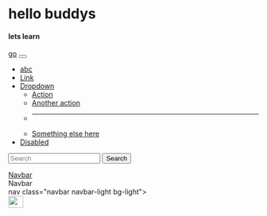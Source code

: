 <!DOCTYPE html>
<html lang="en">
<head>
    <meta charset="UTF-8">
    <meta name="viewport" content="width=device-width, initial-scale=1.0">
    <title>Document</title>
</head>
<body>
 <h1>hello buddys</h1>
 <h4>lets learn</h4>
 <nav class="navbar navbar-expand-lg navbar-light bg-light">
 <div class="container-fluid">
   <a class="navbar-brand" href="#">go</a>

   <button class="navbar-toggler" type="button" data-bs-toggle="collapse" data-bs-target="#navbarSupportedContent" aria-controls="navbarSupportedContent" aria-expanded="false" aria-label="Toggle navigation">
     <span class="navbar-toggler-icon"></span>
   </button>
   <div class="collapse navbar-collapse" id="navbarSupportedContent">
     <ul class="navbar-nav me-auto mb-2 mb-lg-0">
       <li class="nav-item">
         <a class="nav-link active" aria-current="page" href="#">abc</a>
       </li>
       <li class="nav-item">
         <a class="nav-link" href="#">Link</a>
       </li>
       <li class="nav-item dropdown">
         <a class="nav-link dropdown-toggle" href="#" id="navbarDropdown" role="button" data-bs-toggle="dropdown" aria-expanded="false">
           Dropdown
         </a>
         <ul class="dropdown-menu" aria-labelledby="navbarDropdown">
           <li><a class="dropdown-item" href="#">Action</a></li>
           <li><a class="dropdown-item" href="#">Another action</a></li>
           <li><hr class="dropdown-divider"></li>
           <li><a class="dropdown-item" href="#">Something else here</a></li>
         </ul>
       </li>
       <li class="nav-item">
         <a class="nav-link disabled" href="#" tabindex="-1" aria-disabled="true">Disabled</a>
       </li>
     </ul>
     <form class="d-flex">
       <input class="form-control me-2" type="search" placeholder="Search" aria-label="Search">
       <button class="btn btn-outline-success" type="submit">Search</button>
     </form>
   </div>
 </div>
</nav><!-- As a link -->
<nav class="navbar navbar-light bg-light">
  <div class="container-fluid">
    <a class="navbar-brand" href="#">Navbar</a>
  </div>
</nav>

<!-- As a heading -->
<nav class="navbar navbar-light bg-light">
  <div class="container-fluid">
    <span class="navbar-brand mb-0 h1">Navbar</span>
  </div>
</nav>nav class="navbar navbar-light bg-light">
<div class="container">
  <a class="navbar-brand" href="#">
    <img src="/docs/5.0/assets/brand/bootstrap-logo.svg" alt="" width="30" height="24">
  </a>
</div>
</nav>
</body>
</html>
